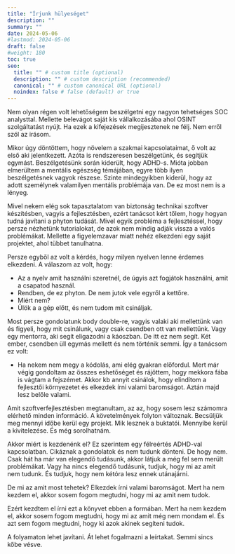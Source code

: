 ```yaml
---
title: "Írjunk hülyeséget"
description: ""
summary: ""
date: 2024-05-06
#lastmod: 2024-05-06
draft: false
#weight: 180
toc: true
seo:
  title: "" # custom title (optional)
  description: "" # custom description (recommended)
  canonical: "" # custom canonical URL (optional)
  noindex: false # false (default) or true
---
```


Nem olyan régen volt lehetőségem beszélgetni egy nagyon tehetséges SOC analysttal. Mellette belevágot saját kis vállalkozásába ahol OSINT szolgáltatást nyújt. Ha ezek a kifejezések megijesztenek ne félj. Nem erről szól az irásom.

Mikor úgy döntöttem, hogy növelem a szakmai kapcsolataimat, ő volt az első aki jelentkezett. Azóta is rendszeresen beszélgetünk, és segítjük egymást. Beszélgetésünk során kiderült, hogy ADHD-s. Mióta jobban elmerültem a mentális egészség témájában, egyre több ilyen beszélgetésnek vagyok részese. Szinte mindegyikben kiderül, hogy az adott személynek valamilyen mentális problémája van. De ez most nem is a lényeg.

Mivel nekem elég sok tapasztalatom van biztonság technikai szoftver készítésben, vagyis a fejlesztésben, ezért tanácsot kért tőlem, hogy hogyan tudná javítani a phyton tudását. Mivel egyik probléma a fejlesztéssel, hogy persze nézhetünk tutorialokat, de azok nem mindig adják vissza a valós problémákat. Mellette a figyelemzavar miatt nehéz elkezdeni egy saját projektet, ahol tübbet tanulhatna.

Persze egyből az volt a kérdés, hogy milyen nyelven lenne érdemes elkezdeni. A válaszom az volt, hogy:

- Az a nyelv amit használni szeretnél, de úgyis azt fogjátok használni, amit a csapatod használ.
- Rendben, de ez phyton. De nem jutok vele egyről a kettőre.
- Miért nem?
- Ülök a a gép előtt, és nem tudom mit csináljak.

Most persze gondolatunk body double-re, vagyis valaki aki mellettünk van és figyeli, hogy mit csinálunk, vagy csak csendben ott van mellettünk. Vagy egy mentorra, aki segít eligazodni a káoszban. De itt ez nem segít. Két ember, csendben üll egymás mellett és nem történik semmi. Így a tanácsom ez volt:

- Ha nekem nem megy a kódolás, ami elég gyakran előfordul. Mert már végig gondoltam az összes eshetőséget és rájöttem, hogy mekkora fába is vágtam a fejszémet. Akkor kb annyit csinálok, hogy elindítom a fejlesztői környezetet és elkezdek írni valami baromságot. Aztán majd lesz belőle valami.

Amit szoftverfejlesztésben megtanultam, az az, hogy sosem lesz számomra elérhető minden információ. A követelmények folyton változnak. Becsüljük meg mennyi időbe kerül egy projekt. Mik lesznek a buktatói. Mennyibe kerül a kivitelezése. És még sorolhatnám.

Akkor miért is kezdenénk el? Ez szerintem egy félreértés ADHD-val kapcsolatban. Cikáznak a gondolatok és nem tudunk dönteni. De hogy nem. Csak hát ha már van elegendő tudásunk, akkor látjuk a még fel sem merült problémákat. Vagy ha nincs elegendő tudásunk, tudjuk, hogy mi az amit nem tudunk. És tudjuk, hogy nem kétóra lesz ennek utánajárni.

De mi az amit most tehetek? Elkezdek írni valami baromságot. Mert ha nem kezdem el, akkor sosem fogom megtudni, hogy mi az amit nem tudok.

Ezért kezdtem el írni ezt a könyvet ebben a formában. Mert ha nem kezdem el, akkor sosem fogom megtudni, hogy mi az amit még nem mondam el. És azt sem fogom megtudni, hogy ki azok akinek segíteni tudok.

A folyamaton lehet javítani. Át lehet fogalmazni a leírtakat. Semmi sincs kőbe vésve.

